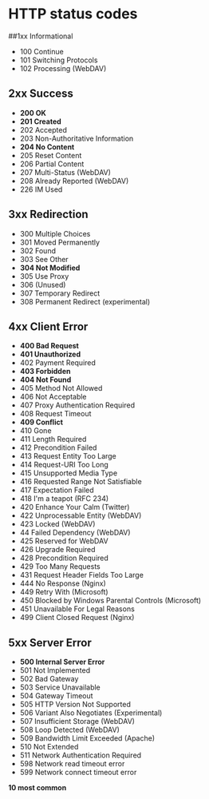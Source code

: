# HTTP status codes


##1xx Informational

- 100 Continue
- 101 Switching Protocols
- 102 Processing (WebDAV)

## 2xx Success

- **200 OK**
- **201 Created**
- 202 Accepted
- 203 Non-Authoritative Information
- **204 No Content**
- 205 Reset Content
- 206 Partial Content
- 207 Multi-Status (WebDAV)
- 208 Already Reported (WebDAV)
- 226 IM Used

## 3xx Redirection

- 300 Multiple Choices
- 301 Moved Permanently
- 302 Found
- 303 See Other
- **304 Not Modified**
- 305 Use Proxy
- 306 (Unused)
- 307 Temporary Redirect
- 308 Permanent Redirect (experimental)

## 4xx Client Error

- **400 Bad Request**
- **401 Unauthorized**
- 402 Payment Required
- **403 Forbidden**
- **404 Not Found**
- 405 Method Not Allowed
- 406 Not Acceptable
- 407 Proxy Authentication Required
- 408 Request Timeout
- **409 Conflict**
- 410 Gone
- 411 Length Required
- 412 Precondition Failed
- 413 Request Entity Too Large
- 414 Request-URI Too Long
- 415 Unsupported Media Type
- 416 Requested Range Not Satisfiable
- 417 Expectation Failed
- 418 I'm a teapot (RFC 234)
- 420 Enhance Your Calm (Twitter)
- 422 Unprocessable Entity (WebDAV)
- 423 Locked (WebDAV)
- 44 Failed Dependency (WebDAV)
- 425 Reserved for WebDAV
- 426 Upgrade Required
- 428 Precondition Required
- 429 Too Many Requests
- 431 Request Header Fields Too Large
- 444 No Response (Nginx)
- 449 Retry With (Microsoft)
- 450 Blocked by Windows Parental Controls (Microsoft)
- 451 Unavailable For Legal Reasons
- 499 Client Closed Request (Nginx)

## 5xx Server Error

- **500 Internal Server Error**
- 501 Not Implemented
- 502 Bad Gateway
- 503 Service Unavailable
- 504 Gateway Timeout
- 505 HTTP Version Not Supported
- 506 Variant Also Negotiates (Experimental)
- 507 Insufficient Storage (WebDAV)
- 508 Loop Detected (WebDAV)
- 509 Bandwidth Limit Exceeded (Apache)
- 510 Not Extended
- 511 Network Authentication Required
- 598 Network read timeout error
- 599 Network connect timeout error

**10 most common**
